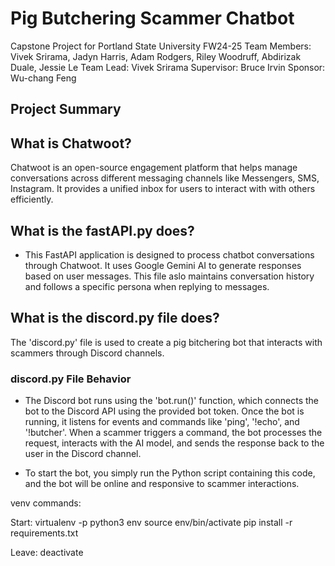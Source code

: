 # Pig Butchering Scammer Chatbot
Capstone Project for Portland State University FW24-25
Team Members: Vivek Srirama, Jadyn Harris, Adam Rodgers, Riley Woodruff, Abdirizak Duale, Jessie Le
Team Lead: Vivek Srirama
Supervisor: Bruce Irvin
Sponsor: Wu-chang Feng

## Project Summary

## What is Chatwoot?
Chatwoot is an open-source engagement platform that helps manage conversations across different messaging channels like Messengers, SMS, Instagram. It provides a unified inbox for users to interact with with others efficiently.

## What is the fastAPI.py does?
- This FastAPI application is designed to process chatbot conversations through Chatwoot. It uses Google Gemini AI to generate responses based on user messages. This file aslo maintains conversation history and follows a specific persona when replying to messages.

## What is the discord.py file does?
The 'discord.py' file is used to create a pig bitchering bot that interacts with scammers through Discord channels.

### discord.py File Behavior
- The Discord bot runs using the 'bot.run()' function, which connects the bot to the Discord API using the provided bot token. Once the bot is running, it listens for events and commands like 'ping', '!echo', and '!butcher'. When a scammer triggers a command, the bot processes the request, interacts with the AI model, and sends the response back to the user in the Discord channel.

- To start the bot, you simply run the Python script containing this code, and the bot will be online and responsive to scammer interactions.


venv commands:

Start:
virtualenv -p python3 env
source env/bin/activate
pip install -r requirements.txt

Leave:
deactivate
